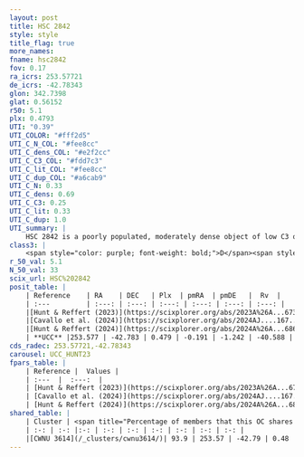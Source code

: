 ```yaml
---
layout: post
title: HSC 2842
style: style
title_flag: true
more_names: 
fname: hsc2842
fov: 0.17
ra_icrs: 253.57721
de_icrs: -42.78343
glon: 342.7398
glat: 0.56152
r50: 5.1
plx: 0.4793
UTI: "0.39"
UTI_COLOR: "#fff2d5"
UTI_C_N_COL: "#fee8cc"
UTI_C_dens_COL: "#e2f2cc"
UTI_C_C3_COL: "#fdd7c3"
UTI_C_lit_COL: "#fee8cc"
UTI_C_dup_COL: "#a6cab9"
UTI_C_N: 0.33
UTI_C_dens: 0.69
UTI_C_C3: 0.25
UTI_C_lit: 0.33
UTI_C_dup: 1.0
UTI_summary: |
    HSC 2842 is a poorly populated, moderately dense object of low C3 quality. It was recently reported in the literature. This object shares a large percentage of members with a later reported entry.
class3: |
    <span style="color: purple; font-weight: bold;">D</span><span style="color: #FFC300; font-weight: bold;">B</span>
r_50_val: 5.1
N_50_val: 33
scix_url: HSC%202842
posit_table: |
    | Reference    | RA    | DEC   | Plx  | pmRA  | pmDE   |  Rv  |
    | :---         | :---: | :---: | :---: | :---: | :---: | :---: |
    |[Hunt & Reffert (2023)](https://scixplorer.org/abs/2023A%26A...673A.114H) | 253.584 | -42.788 | 0.47 | -0.184 | -1.251 | -43.534 |
    |[Cavallo et al. (2024)](https://scixplorer.org/abs/2024AJ....167...12C) | 253.563 | -42.79 | 0.467 | -- | -- | -- |
    |[Hunt & Reffert (2024)](https://scixplorer.org/abs/2024A%26A...686A..42H) | 253.584 | -42.788 | 0.47 | -0.184 | -1.251 | -43.534 |
    | **UCC** |253.577 | -42.783 | 0.479 | -0.191 | -1.242 | -40.588 | 
cds_radec: 253.57721,-42.78343
carousel: UCC_HUNT23
fpars_table: |
    | Reference |  Values |
    | :---  |  :---:  |
    | [Hunt & Reffert (2023)](https://scixplorer.org/abs/2023A%26A...673A.114H) | `AV50=2.971, diffAV50=2.608, MOD50=11.512, logAge50=7.654` |
    | [Cavallo et al. (2024)](https://scixplorer.org/abs/2024AJ....167...12C) | `AV50=2.58, dMod50=13.21, logAge50=8.07, [Fe/H]50=-0.74` |
    | [Hunt & Reffert (2024)](https://scixplorer.org/abs/2024A%26A...686A..42H) | `MassJ=440.431` |
shared_table: |
    | Cluster | <span title="Percentage of members that this OC shares with the ones listed">%</span>   | RA   | DEC   | Plx   | pmRA  | pmDE  | Rv | UTI |
    | :-: | :-: |:-: | :-: | :-: | :-: | :-: | :-: | :-: |
    |[CWNU 3614](/_clusters/cwnu3614/)| 93.9 | 253.57 | -42.79 | 0.48 | -0.21 | -1.24 | -46.56 |0.02 |
---
```

